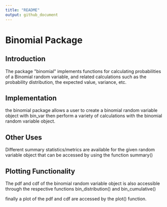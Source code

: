 ```yaml
---
title: "README"
output: github_document
---
```


# Binomial Package

## Introduction

The package "binomial" implements functions for calculating probabilities of a Binomial random variable, and related calculations such as the probability distribution, the expected value, variance, etc.

## Implementation

the binomial package allows a user to create a binomial random variable object with bin_var then perform a variety of calculations with the binomial random variable object.

## Other Uses

Different summary statistics/metrics are available for the given random variable object that can be accessed by using the function summary()

## Plotting Functionality

The pdf and cdf of the binomial random variable object is also accessible through the respective functions bin_distribution() and bin_cumulative()

finally a plot of the pdf and cdf are accessed by the plot() function.
